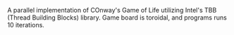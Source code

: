 A parallel implementation of COnway's Game of Life utilizing Intel's TBB (Thread Building Blocks) library.  Game board is toroidal, and programs runs 10 iterations.  
